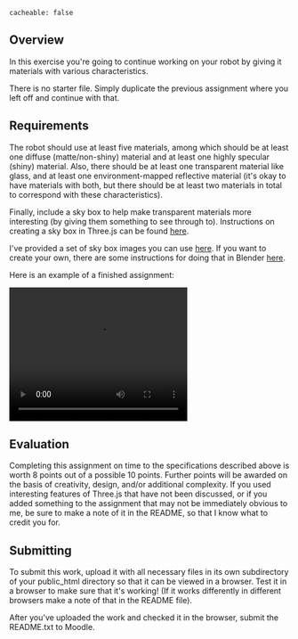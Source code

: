 ```
cacheable: false
```

## Overview

In this exercise you're going to continue working on your robot by giving it materials with various characteristics.

There is no starter file. Simply duplicate the previous assignment where you left off and continue with that.

## Requirements

The robot should use at least five materials, among which should be at least one diffuse (matte/non-shiny) material and at least one highly specular (shiny) material. Also, there should be at least one transparent material like glass, and at least one environment-mapped reflective material (it's okay to have materials with both, but there should be at least two materials in total to correspond with these characteristics).

Finally, include a sky box to help make transparent materials more interesting (by giving them something to see through to). Instructions on creating a sky box in Three.js can be found [here](http://blog.romanliutikov.com/post/58705840698/skybox-and-environment-map-in-threejs).

I've provided a set of sky box images you can use [here](/~tmullen/cg/airport_images.zip). If you want to create your own, there are some instructions for doing that in Blender [here](http://25x8.blogspot.com/2013/04/rendering-skybox-for-unity-using-blender.html).

Here is an example of a finished assignment:


<video width="320" height="240" controls>
  <source src="/~tmullen/images/cg/robot-refl.ogv" type="video/ogg;" codecs="theora, vorbis">
Your browser does not support the video tag.
</video>

## Evaluation

Completing this assignment on time to the specifications described above is worth 8 points out of a possible 10 points. Further points will be awarded on the basis of creativity, design, and/or additional complexity. If you used interesting features of Three.js that have not been discussed, or if you added something to the assignment that may not be immediately obvious to me, be sure to make a note of it in the README, so that I know what to credit you for.  

## Submitting

To submit this work, upload it with all necessary files in its own subdirectory of your public_html directory so that it can be viewed in a browser. Test it in a browser to make sure that it's working! (If it works differently in different browsers make a note of that in the README file).

After you've uploaded the work and checked it in the browser, submit the README.txt to Moodle.
